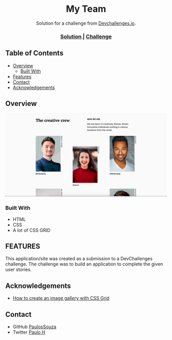 <h1 align="center">My Team</h1>

<div align="center">
   Solution for a challenge from  <a href="http://devchallenges.io" target="_blank">Devchallenges.io</a>.
</div>

<div align="center">
  <h3>
    <a href="https://https://ph-my-team-page.netlify.app">
      Solution
    </a>
    <span> | </span>
    <a href="https://devchallenges.io/challenges/hhmesazsqgKXrTkYkt0U">
      Challenge
    </a>
  </h3>
</div>

<!-- TABLE OF CONTENTS -->

## Table of Contents

- [Overview](#overview)
  - [Built With](#built-with)
- [Features](#features)
- [Contact](#contact)
- [Acknowledgements](#acknowledgements)

<!-- OVERVIEW -->

## Overview

![screenshot](./screenshots/main-page.png)

### Built With

- HTML
- CSS
- A lot of CSS GRID

## FEATURES

This application/site was created as a submission to a DevChallenges challenge. The challenge was to build an application to complete the given user stories.

## Acknowledgements

- [How to create an image gallery with CSS Grid](https://www.freecodecamp.org/news/how-to-create-an-image-gallery-with-css-grid-e0f0fd666a5c/)

## Contact

- GitHub [PaulosSouza](https://github.com/PaulosSouza)
- Twitter [Paulo H](https://twitter.com/@Souza13Paulo)
